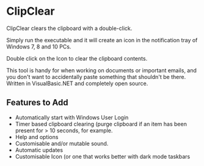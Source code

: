# ClipClear

ClipClear clears the clipboard with a double-click. 

Simply run the executable and it will create an icon in the notification tray of Windows 7, 8 and 10 PCs. 

Double click on the Icon to clear the clipboard contents. 

This tool is handy for when working on documents or important emails, and you don't want to accidentally paste something that shouldn't be there. Written in VisualBasic.NET and completely open source. 

## Features to Add
* Automatically start with Windows User Login
* Timer based clipboard clearing (purge clipboard if an item has been present for > 10 seconds, for example.
* Help and options
* Customisable and/or mutable sound.
* Automatic updates
* Customisable Icon (or one that works better with dark mode taskbars
